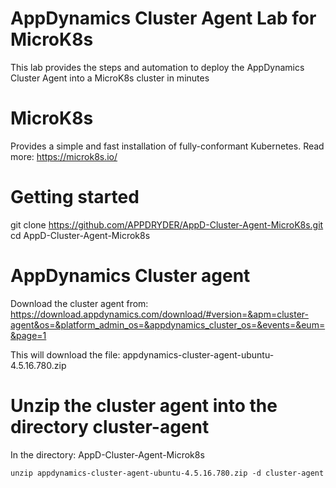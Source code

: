 # AppDynamics Cluster Agent Lab for MicroK8s

This lab provides the steps and automation to deploy the AppDynamics Cluster Agent into a MicroK8s cluster in minutes

# MicroK8s

Provides a simple and fast installation of fully-conformant Kubernetes.
Read more: https://microk8s.io/

# Getting started

git clone https://github.com/APPDRYDER/AppD-Cluster-Agent-MicroK8s.git
cd AppD-Cluster-Agent-Microk8s

# AppDynamics Cluster agent

Download the cluster agent from: https://download.appdynamics.com/download/#version=&apm=cluster-agent&os=&platform_admin_os=&appdynamics_cluster_os=&events=&eum=&page=1

This will download the file: appdynamics-cluster-agent-ubuntu-4.5.16.780.zip

# Unzip the cluster agent into the directory cluster-agent

In the directory: AppD-Cluster-Agent-Microk8s

`unzip appdynamics-cluster-agent-ubuntu-4.5.16.780.zip -d cluster-agent`



